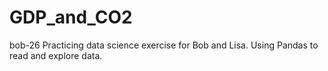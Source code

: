 # GDP_and_CO2
bob-26
Practicing data science exercise for Bob and Lisa.
Using Pandas to read and explore data.